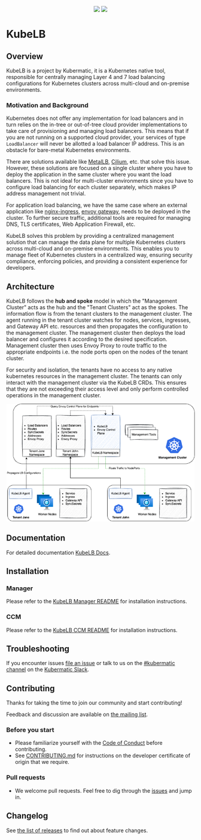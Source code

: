 <p align="center">
  <img src="docs/kubelb-logo.png#gh-light-mode-only" width="700px" />
  <img src="docs/kubelb-logo-dark.png#gh-dark-mode-only" width="700px" />
</p>

# KubeLB

## Overview

KubeLB is a project by Kubermatic, it is a Kubernetes native tool, responsible for centrally managing Layer 4 and 7 load balancing configurations for Kubernetes clusters across multi-cloud and on-premise environments.

### Motivation and Background

Kubernetes does not offer any implementation for load balancers and in turn relies on the in-tree or out-of-tree cloud provider implementations to take care of provisioning and managing load balancers. This means that if you are not running on a supported cloud provider, your services of type `LoadBalancer` will never be allotted a load balancer IP address. This is an obstacle for bare-metal Kubernetes environments.

There are solutions available like [MetalLB][2], [Cilium][3], etc. that solve this issue. However, these solutions are focused on a single cluster where you have to deploy the application in the same cluster where you want the load balancers. This is not ideal for multi-cluster environments since you have to configure load balancing for each cluster separately, which makes IP address management not trivial.

For application load balancing, we have the same case where an external application like [nginx-ingress][4], [envoy gateway][5], needs to be deployed in the cluster. To further secure traffic, additional tools are required for managing DNS, TLS certificates, Web Application Firewall, etc.

KubeLB solves this problem by providing a centralized management solution that can manage the data plane for multiple Kubernetes clusters across multi-cloud and on-premise environments. This enables you to manage fleet of Kubernetes clusters in a centralized way, ensuring security compliance, enforcing policies, and providing a consistent experience for developers.

## Architecture

KubeLB follows the **hub and spoke** model in which the "Management Cluster" acts as the hub and the "Tenant Clusters" act as the spokes. The information flow is from the tenant clusters to the management cluster. The agent running in the tenant cluster watches for nodes, services, ingresses, and Gateway API etc. resources and then propagates the configuration to the management cluster. The management cluster then deploys the load balancer and configures it according to the desired specification. Management cluster then uses Envoy Proxy to route traffic to the appropriate endpoints i.e. the node ports open on the nodes of the tenant cluster.

For security and isolation, the tenants have no access to any native kubernetes resources in the management cluster. The tenants can only interact with the management cluster via the KubeLB CRDs. This ensures that they are not exceeding their access level and only perform controlled operations in the management cluster.

![KubeLB Architecture](docs/kubelb-high-level-architecture.png)

## Documentation

For detailed documentation [KubeLB Docs][8].

## Installation

### Manager

Please refer to the [KubeLB Manager README](./charts/kubelb-manager/README.md) for installation instructions.

### CCM

Please refer to the [KubeLB CCM README](./charts/kubelb-ccm/README.md) for installation instructions.

## Troubleshooting

If you encounter issues [file an issue][1] or talk to us on the [#kubermatic channel][6] on the [Kubermatic Slack][7].

## Contributing

Thanks for taking the time to join our community and start contributing!

Feedback and discussion are available on [the mailing list][5].

### Before you start

- Please familiarize yourself with the [Code of Conduct][4] before contributing.
- See [CONTRIBUTING.md][2] for instructions on the developer certificate of origin that we require.

### Pull requests

- We welcome pull requests. Feel free to dig through the [issues][1] and jump in.

## Changelog

See [the list of releases][9] to find out about feature changes.

[1]: https://github.com/kubermatic/kubelb/issues
[2]: https://metallb.universe.tf
[3]: https://cilium.io/use-cases/load-balancer/
[4]: https://kubernetes.github.io/ingress-nginx/
[5]: https://gateway.envoyproxy.io/
[6]: https://kubermatic.slack.com/messages/kubermatic
[7]: http://slack.kubermatic.io/
[8]: https://docs.kubermatic.com/kubelb
[9]: https://github.com/kubermatic/kubelb/releases
